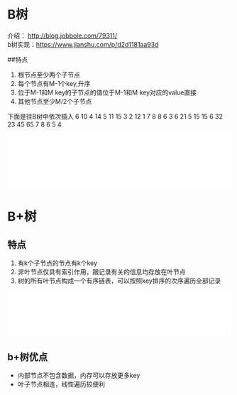 # B树
 介绍： http://blog.jobbole.com/79311/  <br>
 b树实现：https://www.jianshu.com/p/d2d1181aa93d

##特点<br>
1. 根节点至少两个子节点
2. 每个节点有M-1个key,升序
3. 位于M-1和M key的子节点的值位于M-1和M key对应的value直接
4. 其他节点至少M/2个子节点


下面是往B树中依次插入
6 10 4 14 5 11 15 3 2 12 1 7 8 8 6 3 6 21 5 15 15 6 32 23 45 65 7 8 6 5 4

![Alt text](./btree.gif)

# B+树

## 特点

1. 有k个子节点的节点有k个key
2. 非叶节点仅具有索引作用，跟记录有关的信息均存放在叶节点
3. 树的所有叶节点构成一个有序链表，可以按照key排序的次序遍历全部记录

![Alt text](./b+tree.gif)

## b+树优点
* 内部节点不包含数据，内存可以存放更多key
* 叶子节点相连，线性遍历较便利